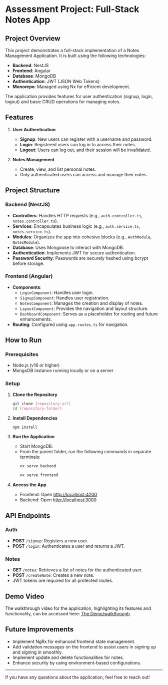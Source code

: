 # Assessment Project: Full-Stack Notes App

## Project Overview

This project demonstrates a full-stack implementation of a Notes Management Application. It is built using the following technologies:

- **Backend**: NestJS
- **Frontend**: Angular
- **Database**: MongoDB
- **Authentication**: JWT (JSON Web Tokens)
- **Monorepo**: Managed using Nx for efficient development.

The application provides features for user authentication (signup, login, logout) and basic CRUD operations for managing notes.

## Features

1. **User Authentication**

   - **Signup**: New users can register with a username and password.
   - **Login**: Registered users can log in to access their notes.
   - **Logout**: Users can log out, and their session will be invalidated.

2. **Notes Management**

   - Create, view, and list personal notes.
   - Only authenticated users can access and manage their notes.

## Project Structure

### Backend (NestJS)

- **Controllers**: Handles HTTP requests (e.g., `auth.controller.ts`, `notes.controller.ts`).
- **Services**: Encapsulates business logic (e.g., `auth.service.ts`, `notes.service.ts`).
- **Modules**: Organizes the app into cohesive blocks (e.g., `AuthModule`, `NotesModule`).
- **Database**: Uses Mongoose to interact with MongoDB.
- **Authentication**: Implements JWT for secure authentication.
- **Password Security**: Passwords are securely hashed using bcrypt before storage.

### Frontend (Angular)

- **Components**:
  - `LoginComponent`: Handles user login.
  - `SignupComponent`: Handles user registration.
  - `NotesComponent`: Manages the creation and display of notes.
  - `LayoutComponent`: Provides the navigation and layout structure.
  - `DashboardComponent`: Serves as a placeholder for routing and future enhancements.
- **Routing**: Configured using `app.routes.ts` for navigation.

## How to Run

### Prerequisites

- Node.js (v16 or higher)
- MongoDB instance running locally or on a server

### Setup

1. **Clone the Repository**

   ```bash
   git clone [repository-url]
   cd [repository-folder]
   ```

2. **Install Dependencies**

   ```bash
   npm install
   ```

3. **Run the Application**

   - Start MongoDB.
   - From the parent folder, run the following commands in separate terminals:
     ```bash
     nx serve backend
     ```
     ```bash
     nx serve frontend
     ```

4. **Access the App**

   - Frontend: Open [http://localhost:4200](http://localhost:4200)
   - Backend: Open [http://localhost:3000](http://localhost:3000)

## API Endpoints

### Auth

- **POST** `/signup`: Registers a new user.
- **POST** `/login`: Authenticates a user and returns a JWT.

### Notes

- **GET** `/notes`: Retrieves a list of notes for the authenticated user.
- **POST** `/createNote`: Creates a new note.
- JWT tokens are required for all protected routes.

## Demo Video

The walkthrough video for the application, highlighting its features and functionality, can be accessed here: [The Demo/walkthrough](https://drive.google.com/file/d/1rDrUy57yxAVxLz2jxZtqqUBxwtlA42eW/view?usp=drive_link).

## Future Improvements

- Implement NgRx for enhanced frontend state management.
- Add validation messages on the frontend to assist users in signing up and signing in smoothly.
- Implement update and delete functionalities for notes.
- Enhance security by using environment-based configurations.

---

If you have any questions about the application, feel free to reach out!

